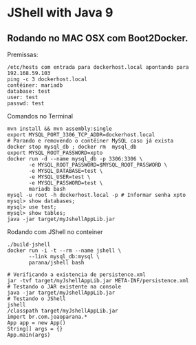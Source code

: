 # JShell with Java 9

## Rodando no MAC OSX com Boot2Docker.

Premissas:

    /etc/hosts com entrada para dockerhost.local apontando para 192.168.59.103
    ping -c 3 dockerhost.local 
    contêiner: mariadb
    database: test 
    user: test
    passwd: test

Comandos no Terminal

    mvn install && mvn assembly:single  
    export MYSQL_PORT_3306_TCP_ADDR=dockerhost.local
    # Parando e removendo o contêiner MySQL caso já exista
    docker stop mysql_db ; docker rm  mysql_db
    export MYSQL_ROOT_PASSWORD=xpto
    docker run -d --name mysql_db -p 3306:3306 \
           -e MYSQL_ROOT_PASSWORD=$MYSQL_ROOT_PASSWORD \
           -e MYSQL_DATABASE=test \
           -e MYSQL_USER=test \
           -e MYSQL_PASSWORD=test \
           mariadb bash
    mysql -u root -h dockerhost.local -p # Informar senha xpto
    mysql> show databases;
    mysql> use test;
    mysql> show tables; 
    java -jar target/myJshellAppLib.jar

Rodando com JShell no conteiner

    ./build-jshell
    docker run -i -t --rm --name jshell \
           --link mysql_db:mysql \
           parana/jshell bash

    # Verificando a existencia de persistence.xml
    jar -tvf target/myJshellAppLib.jar META-INF/persistence.xml
    # Testando o JAR existente na console
    java -jar target/myJshellAppLib.jar
    # Testando o JShell
    jshell
    /classpath target/myJshellAppLib.jar 
    import br.com.joaoparana.*
    App app = new App()
    String[] args = {}
    App.main(args)
    

